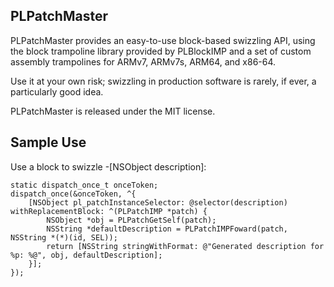 PLPatchMaster
-----------

PLPatchMaster provides an easy-to-use block-based swizzling API, using the block trampoline
library provided by PLBlockIMP and a set of custom assembly trampolines for ARMv7, ARMv7s,
ARM64, and x86-64.

Use it at your own risk; swizzling in production software is rarely, if ever, a particularly
good idea.

PLPatchMaster is released under the MIT license.

Sample Use
-----------

Use a block to swizzle -[NSObject description]:

    static dispatch_once_t onceToken;
    dispatch_once(&onceToken, ^{
        [NSObject pl_patchInstanceSelector: @selector(description) withReplacementBlock: ^(PLPatchIMP *patch) {
            NSObject *obj = PLPatchGetSelf(patch);
            NSString *defaultDescription = PLPatchIMPFoward(patch, NSString *(*)(id, SEL));
            return [NSString stringWithFormat: @"Generated description for %p: %@", obj, defaultDescription];
        }];
    });
